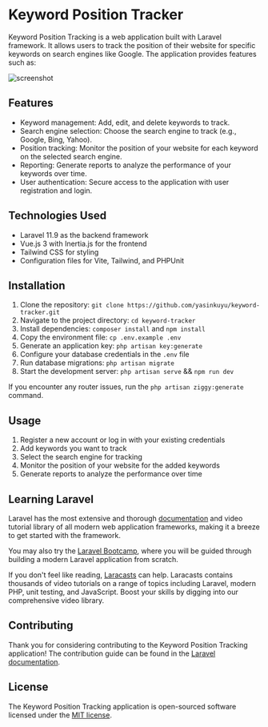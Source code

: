 # Keyword Position Tracker

Keyword Position Tracking is a web application built with Laravel framework. It allows users to track the position of their website for specific keywords on search engines like Google. The application provides features such as:

![screenshot](https://github.com/yasinkuyu/keyword-tracker/blob/keyword-tracker/screenshot.png)

## Features

-   Keyword management: Add, edit, and delete keywords to track.
-   Search engine selection: Choose the search engine to track (e.g., Google, Bing, Yahoo).
-   Position tracking: Monitor the position of your website for each keyword on the selected search engine.
-   Reporting: Generate reports to analyze the performance of your keywords over time.
-   User authentication: Secure access to the application with user registration and login.

## Technologies Used

-   Laravel 11.9 as the backend framework
-   Vue.js 3 with Inertia.js for the frontend
-   Tailwind CSS for styling
-   Configuration files for Vite, Tailwind, and PHPUnit

## Installation

1. Clone the repository: `git clone https://github.com/yasinkuyu/keyword-tracker.git`
2. Navigate to the project directory: `cd keyword-tracker`
3. Install dependencies: `composer install` and `npm install`
4. Copy the environment file: `cp .env.example .env`
5. Generate an application key: `php artisan key:generate`
6. Configure your database credentials in the `.env` file
7. Run database migrations: `php artisan migrate`
8. Start the development server: `php artisan serve` && `npm run dev`

If you encounter any router issues, run the `php artisan ziggy:generate` command.

## Usage

1. Register a new account or log in with your existing credentials
2. Add keywords you want to track
3. Select the search engine for tracking
4. Monitor the position of your website for the added keywords
5. Generate reports to analyze the performance over time

## Learning Laravel

Laravel has the most extensive and thorough [documentation](https://laravel.com/docs) and video tutorial library of all modern web application frameworks, making it a breeze to get started with the framework.

You may also try the [Laravel Bootcamp](https://bootcamp.laravel.com), where you will be guided through building a modern Laravel application from scratch.

If you don't feel like reading, [Laracasts](https://laracasts.com) can help. Laracasts contains thousands of video tutorials on a range of topics including Laravel, modern PHP, unit testing, and JavaScript. Boost your skills by digging into our comprehensive video library.

## Contributing

Thank you for considering contributing to the Keyword Position Tracking application! The contribution guide can be found in the [Laravel documentation](https://laravel.com/docs/contributions).

## License

The Keyword Position Tracking application is open-sourced software licensed under the [MIT license](https://opensource.org/licenses/MIT).
